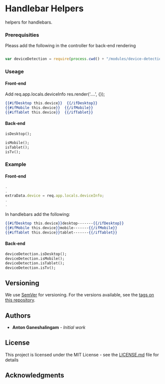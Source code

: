 # Handlebar Helpers

helpers for handlebars.

### Prerequisities

Pleass add the following in the controller for back-end rendering

```javascript

var deviceDetection = require(process.cwd() + "/modules/device-detection");

```

### Useage


#### Front-end
Add req.app.locals.deviceInfo res.render('....', {});

```handlebars
{{#ifDesktop this.device}}  {{/ifDesktop}}
{{#ifMobile this.device}}  {{/ifMobile}}
{{#ifTablet this.device}}  {{/ifTablet}}
```

#### Back-end

```handlebars
isDesktop();

isMobile();
isTablet();
isTv();

```

### Example



#### Front-end

<!-- homepageController.js -->

```javascript
.
.
extraData.device = req.app.locals.deviceInfo;
.
.
```

In handlebars add the following:

```handlebars
{{#ifDesktop this.device}}desktop-------{{/ifDesktop}}
{{#ifMobile this.device}}mobile-------{{/ifMobile}}
{{#ifTablet this.device}}tablet-------{{/ifTablet}}
```


#### Back-end

```handlebars
deviceDetection.isDesktop();
deviceDetection.isMobile();
deviceDetection.isTablet();
deviceDetection.isTv();

```



## Versioning

We use [SemVer](http://semver.org/) for versioning. For the versions available, see the [tags on this repository](https://github.com/your/project/tags). 

## Authors

* **Anton Ganeshalingam** - *Initial work* 



## License

This project is licensed under the MIT License - see the [LICENSE.md](LICENSE.md) file for details

## Acknowledgments


